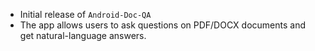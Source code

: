- Initial release of `Android-Doc-QA`
- The app allows users to ask questions on PDF/DOCX documents and get natural-language answers.